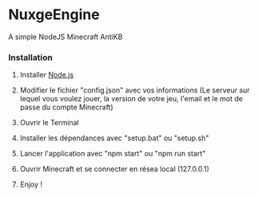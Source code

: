 # NuxgeEngine
A simple NodeJS Minecraft AntiKB

### Installation

1. Installer [Node.js](https://nodejs.org/)

2. Modifier le fichier "config.json" avec vos informations
(Le serveur sur lequel vous voulez jouer, la version de votre jeu, l'email et le mot de passe du compte Minecraft)

3. Ouvrir le Terminal

4. Installer les dépendances avec "setup.bat" ou "setup.sh"

5. Lancer l'application avec "npm start" ou "npm run start"

6. Ouvrir Minecraft et se connecter en résea local (127.0.0.1)

7. Enjoy !
